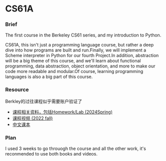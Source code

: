 # CS61A

### Brief

The first course in the Berkeley CS61 series, and my introduction to Python.

CS61A, this isn't just a programming language course, but rather a deep dive into how programs are built and run.Finally, we will implement a Scheme interpreter in Python for our fourth Project.In addition, abstraction will be a big theme of this course, and we'll learn about functional programming, data abstraction, object orientation, and more to make our code more readable and modular.Of course, learning programming languages is also a big part of this course.

### Resource
Berkley的过往课程似乎需要账户验证了
- [课程相关资料，包括Homework/Lab (2024Spring)](https://www.learncs.site/docs/curriculum-resource/cs61a/syllabus)
- [课程视频 (2022 fall)](https://www.bilibili.com/video/BV1GK411Q7qp/)
- [中文课本](https://composingprograms.netlify.app/)


### Plan
I used 3 weeks to go throuogh the course and all the other work, it's reconmended to use both books and videos.